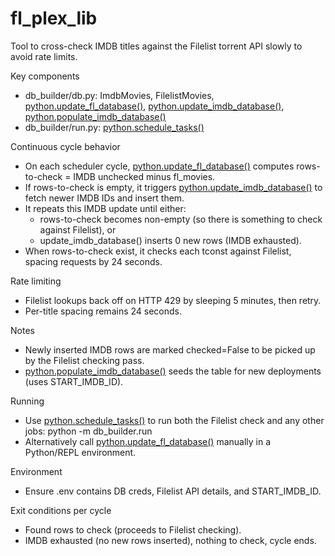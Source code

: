 # fl_plex_lib

Tool to cross-check IMDB titles against the Filelist torrent API slowly to avoid rate limits.

Key components
- db_builder/db.py: ImdbMovies, FilelistMovies, [python.update_fl_database()](db_builder/db.py:237), [python.update_imdb_database()](db_builder/db.py:190), [python.populate_imdb_database()](db_builder/db.py:147)
- db_builder/run.py: [python.schedule_tasks()](db_builder/run.py:7)

Continuous cycle behavior
- On each scheduler cycle, [python.update_fl_database()](db_builder/db.py:237) computes rows-to-check = IMDB unchecked minus fl_movies.
- If rows-to-check is empty, it triggers [python.update_imdb_database()](db_builder/db.py:190) to fetch newer IMDB IDs and insert them.
- It repeats this IMDB update until either:
  - rows-to-check becomes non-empty (so there is something to check against Filelist), or
  - update_imdb_database() inserts 0 new rows (IMDB exhausted).
- When rows-to-check exist, it checks each tconst against Filelist, spacing requests by 24 seconds.

Rate limiting
- Filelist lookups back off on HTTP 429 by sleeping 5 minutes, then retry.
- Per-title spacing remains 24 seconds.

Notes
- Newly inserted IMDB rows are marked checked=False to be picked up by the Filelist checking pass.
- [python.populate_imdb_database()](db_builder/db.py:147) seeds the table for new deployments (uses START_IMDB_ID).

Running
- Use [python.schedule_tasks()](db_builder/run.py:7) to run both the Filelist check and any other jobs:
  python -m db_builder.run
- Alternatively call [python.update_fl_database()](db_builder/db.py:237) manually in a Python/REPL environment.

Environment
- Ensure .env contains DB creds, Filelist API details, and START_IMDB_ID.

Exit conditions per cycle
- Found rows to check (proceeds to Filelist checking).
- IMDB exhausted (no new rows inserted), nothing to check, cycle ends.